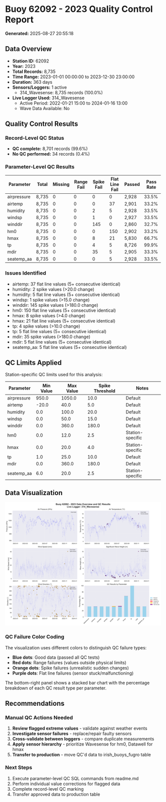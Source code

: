 # Buoy 62092 - 2023 Quality Control Report

**Generated:** 2025-08-27 20:55:18

## Data Overview

- **Station ID:** 62092
- **Year:** 2023
- **Total Records:** 8,735
- **Time Range:** 2023-01-01 00:00:00 to 2023-12-30 23:00:00
- **Duration:** 363 days
- **Sensors/Loggers:** 1 active
  - 314_Wavesense: 8,735 records (100.0%)
- **Live Logger Used:** 314_Wavesense
  - Active Period: 2022-01-21 15:00 to 2024-01-16 13:00
  - Wave Data Available: No

## Quality Control Results

### Record-Level QC Status

- **QC complete:** 8,701 records (99.6%)
- **No QC performed:** 34 records (0.4%)

### Parameter-Level QC Results

| Parameter | Total | Missing | Range Fail | Spike Fail | Flat Line Fail | Passed | Pass Rate |
|-----------|--------|---------|------------|------------|----------------|--------|-----------|
| airpressure | 8,735 | 0 | 0 | 0 | 0 | 2,928 | 33.5% |
| airtemp | 8,735 | 0 | 0 | 0 | 37 | 2,901 | 33.2% |
| humidity | 8,735 | 0 | 0 | 2 | 5 | 2,928 | 33.5% |
| windsp | 8,735 | 0 | 0 | 1 | 0 | 2,927 | 33.5% |
| winddir | 8,735 | 0 | 0 | 145 | 0 | 2,860 | 32.7% |
| hm0 | 8,735 | 0 | 0 | 0 | 150 | 2,902 | 33.2% |
| hmax | 8,735 | 0 | 0 | 8 | 21 | 5,830 | 66.7% |
| tp | 8,735 | 0 | 0 | 4 | 5 | 8,726 | 99.9% |
| mdir | 8,735 | 0 | 0 | 35 | 5 | 2,905 | 33.3% |
| seatemp_aa | 8,735 | 0 | 0 | 0 | 5 | 2,928 | 33.5% |

### Issues Identified

- airtemp: 37 flat line values (5+ consecutive identical)
- humidity: 2 spike values (>20.0 change)
- humidity: 5 flat line values (5+ consecutive identical)
- windsp: 1 spike values (>15.0 change)
- winddir: 145 spike values (>180.0 change)
- hm0: 150 flat line values (5+ consecutive identical)
- hmax: 8 spike values (>4.0 change)
- hmax: 21 flat line values (5+ consecutive identical)
- tp: 4 spike values (>10.0 change)
- tp: 5 flat line values (5+ consecutive identical)
- mdir: 35 spike values (>180.0 change)
- mdir: 5 flat line values (5+ consecutive identical)
- seatemp_aa: 5 flat line values (5+ consecutive identical)

## QC Limits Applied

Station-specific QC limits used for this analysis:

| Parameter | Min Value | Max Value | Spike Threshold | Notes |
|-----------|-----------|-----------|-----------------|-------|
| airpressure | 950.0 | 1050.0 | 10.0 | Default |
| airtemp | -20.0 | 40.0 | 5.0 | Default |
| humidity | 0.0 | 100.0 | 20.0 | Default |
| windsp | 0.0 | 50.0 | 15.0 | Default |
| winddir | 0.0 | 360.0 | 180.0 | Default |
| hm0 | 0.0 | 12.0 | 2.5 | Station-specific |
| hmax | 0.0 | 20.0 | 4.0 | Station-specific |
| tp | 1.0 | 25.0 | 10.0 | Default |
| mdir | 0.0 | 360.0 | 180.0 | Default |
| seatemp_aa | 6.0 | 20.0 | 2.5 | Station-specific |

## Data Visualization

![QC Overview](buoy_62092_2023_qc_overview.png)

### QC Failure Color Coding

The visualization uses different colors to distinguish QC failure types:

- **Blue dots**: Good data (passed all QC tests)
- **Red dots**: Range failures (values outside physical limits)
- **Orange dots**: Spike failures (unrealistic sudden changes)
- **Purple dots**: Flat line failures (sensor stuck/malfunctioning)

The bottom-right panel shows a stacked bar chart with the percentage breakdown of each QC result type per parameter.

## Recommendations

### Manual QC Actions Needed

1. **Review flagged extreme values** - validate against weather events
2. **Investigate sensor failures** - replace/repair faulty sensors
3. **Cross-validate between loggers** - compare duplicate measurements
4. **Apply sensor hierarchy** - prioritize Wavesense for hm0, Datawell for hmax
5. **Transfer to production** - move QC'd data to irish_buoys_fugro table

### Next Steps

1. Execute parameter-level QC SQL commands from readme.md
2. Perform individual value corrections for flagged data
3. Complete record-level QC marking
4. Transfer approved data to production table

